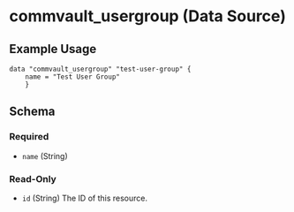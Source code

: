 # commvault_usergroup (Data Source)


## Example Usage

```hcl
data "commvault_usergroup" "test-user-group" {
    name = "Test User Group"
    }
```



<!-- schema generated by tfplugindocs -->
## Schema

### Required

- `name` (String)

### Read-Only

- `id` (String) The ID of this resource.


